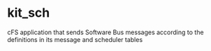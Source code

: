 # kit_sch
cFS application that sends Software Bus messages according to the definitions in its message and scheduler tables 
